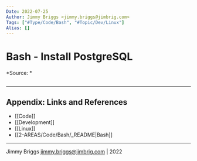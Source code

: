 ```yaml
---
Date: 2022-07-25
Author: Jimmy Briggs <jimmy.briggs@jimbrig.com>
Tags: ["#Type/Code/Bash", "#Topic/Dev/Linux"]
Alias: []
---
```


# Bash - Install PostgreSQL

*Source: *

```bash

```

***

## Appendix: Links and References

- [[Code]]
- [[Development]]
- [[Linux]]
- [[2-AREAS/Code/Bash/_README|Bash]]

***

Jimmy Briggs <jimmy.briggs@jimbrig.com> | 2022